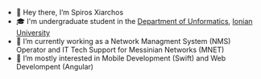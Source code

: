 - 👋 Hey there, I’m Spiros Xiarchos
- 🎓 I'm undergraduate student in the [Department of Unformatics](https://di.ionio.gr/), [Ionian University](https://ionio.gr)
- 🏢 I’m currently working as a Network Managment System (NMS) Operator and IT Tech Support for Messinian Networks (MNET)
- 👀 I’m mostly interested in Mobile Development (Swift) and Web Develompent (Angular)
